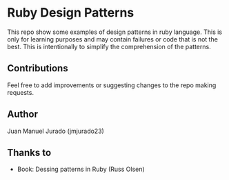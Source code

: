 # Ruby Design Patterns

This repo show some examples of design patterns in ruby language. This is only for learning purposes and may contain failures or code that is not the best. This is intentionally to simplify the comprehension of the patterns.

## Contributions

Feel free to add improvements or suggesting changes to the repo making requests.

## Author

Juan Manuel Jurado (jmjurado23)

## Thanks to

* Book: Dessing patterns in Ruby (Russ Olsen)